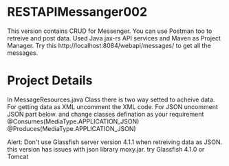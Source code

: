 # RESTAPIMessanger002

This version contains CRUD for Messenger. You can use Postman too to retreive and post data. Used Java jax-rs API services and Maven as Project Manager. Try this http://localhost:8084/webapi/messages/ to get all the messages.

# Project Details
In MessageResources.java Class there is two way setted to acheive data. For getting data as XML uncomment the XML code. For JSON uncomment JSON part below. and change classes defination as your requirement
@Consumes(MediaType.APPLICATION_JSON)
@Produces(MediaType.APPLICATION_JSON)

Alert: Don't use Glassfish server version 4.1.1 when retreiving data as JSON. this version has issues with json library moxy.jar. try Glassfish 4.1.0 or Tomcat

